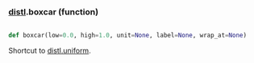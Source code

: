 ### [distl](distl.md).boxcar (function)


```py

def boxcar(low=0.0, high=1.0, unit=None, label=None, wrap_at=None)

```



Shortcut to [distl.uniform](distl.uniform.md).

